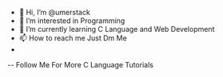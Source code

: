 - 👋 Hi, I’m @umerstack
- 👀 I’m interested in Programming
- 🌱 I’m currently learning C Language and Web Development
- 📫 How to reach me Just Dm Me 
- 
-- Follow Me For More C Language Tutorials
